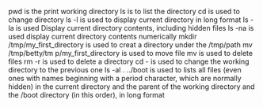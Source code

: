 pwd is the print working directory
ls is to list the directory
cd is used to change directory
ls -l is used to display current directory in long format
ls -la is used Display current directory contents, including hidden files
ls -na is used display current directory contents numerically
mkdir /tmp/my_first_directory is used to creat a directory under the /tmp/path
mv /tmp/betty/tm
p/my_first_directory is used to move file
mv is used to delete files
rm -r is used to delete a directory
cd - is used to change the working directory to the previous one
ls -al . ../boot is used to lists all files (even ones with names beginning with a period character, which are normally hidden) in the current directory and the parent of the working directory and the /boot directory (in this order), in long format
